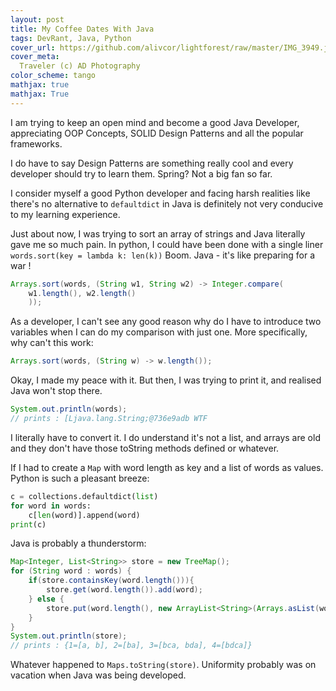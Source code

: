 ```yaml
---
layout: post
title: My Coffee Dates With Java
tags: DevRant, Java, Python
cover_url: https://github.com/alivcor/lightforest/raw/master/IMG_3949.jpg
cover_meta: 
  Traveler (c) AD Photography
color_scheme: tango
mathjax: true
mathjax: True
---
```

<style TYPE="text/css">
code.has-jax {font: inherit; font-size: 100%; background: inherit; border: inherit;}
</style>
<script type="text/x-mathjax-config">
MathJax.Hub.Config({
    tex2jax: {
        inlineMath: [['$','$']],
        skipTags: ['script', 'noscript', 'style', 'textarea', 'pre'] // removed 'code' entry
    }
});
MathJax.Hub.Queue(function() {
    var all = MathJax.Hub.getAllJax(), i;
    for(i = 0; i < all.length; i += 1) {
        all[i].SourceElement().parentNode.className += ' has-jax';
    }
});
</script>
<script type="text/javascript" src="https://cdnjs.cloudflare.com/ajax/libs/mathjax/2.7.4/MathJax.js?config=TeX-AMS_HTML-full"></script>

I am trying to keep an open mind and become a good Java Developer, appreciating OOP Concepts, SOLID Design Patterns and all the popular frameworks.

I do have to say Design Patterns are something really cool and every developer should try to learn them. Spring? Not a big fan so far. 

I consider myself a good Python developer and facing harsh realities like there's no alternative to `defaultdict` in Java is definitely not very conducive to my learning experience.

Just about now, I was trying to sort an array of strings and Java literally gave me so much pain. In python, I could have been done with a single liner `words.sort(key = lambda k: len(k))` Boom. Java - it's like preparing for a war !

```java
Arrays.sort(words, (String w1, String w2) -> Integer.compare(
    w1.length(), w2.length()
    )); 
```

As a developer, I can't see any good reason why do I have to introduce two variables when I can do my comparison with just one. More specifically, why can't this work:

```java
Arrays.sort(words, (String w) -> w.length()); 
```

Okay, I made my peace with it. But then, I was trying to print it, and realised Java won't stop there.

```java
System.out.println(words);
// prints : [Ljava.lang.String;@736e9adb WTF
```

I literally have to convert it. I do understand it's not a list, and arrays are old and they don't have those toString methods defined or whatever.

If I had to create a `Map` with word length as key and a list of words as values. Python is such a pleasant breeze:

```python
c = collections.defaultdict(list)
for word in words:
    c[len(word)].append(word)
print(c)
```
Java is probably a thunderstorm:

```java
Map<Integer, List<String>> store = new TreeMap();
for (String word : words) {
    if(store.containsKey(word.length())){
        store.get(word.length()).add(word);
    } else {
        store.put(word.length(), new ArrayList<String>(Arrays.asList(word)));
    }
}
System.out.println(store);
// prints : {1=[a, b], 2=[ba], 3=[bca, bda], 4=[bdca]} 
```        

Whatever happened to `Maps.toString(store)`. Uniformity probably was on vacation when Java was being developed.



